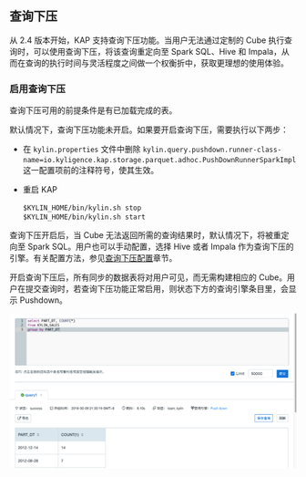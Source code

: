 ## 查询下压
从 2.4 版本开始，KAP 支持查询下压功能。当用户无法通过定制的 Cube 执行查询时，可以使用查询下压，将该查询重定向至 Spark SQL、Hive 和 Impala，从而在查询的执行时间与灵活程度之间做一个权衡折中，获取更理想的使用体验。

### 启用查询下压

查询下压可用的前提条件是有已加载完成的表。

默认情况下，查询下压功能未开启。如果要开启查询下压，需要执行以下两步：

- 在 `kylin.properties` 文件中删除 `kylin.query.pushdown.runner-class-name=io.kyligence.kap.storage.parquet.adhoc.PushDownRunnerSparkImpl` 这一配置项前的注释符号，使其生效。

- 重启 KAP

  ```
  $KYLIN_HOME/bin/kylin.sh stop
  $KYLIN_HOME/bin/kylin.sh start
  ```

查询下压开启后，当 Cube 无法返回所需的查询结果时，默认情况下，将被重定向至 Spark SQL。用户也可以手动配置，选择 Hive 或者 Impala 作为查询下压的引擎。有关配置方法，参见[查询下压配置](../config/pushdown/README.md)章节。

开启查询下压后，所有同步的数据表将对用户可见，而无需构建相应的 Cube。用户在提交查询时，若查询下压功能正常启用，则状态下方的查询引擎条目里，会显示 Pushdown。

![查询下压](images/pushdown/pushdown.cn.png)
